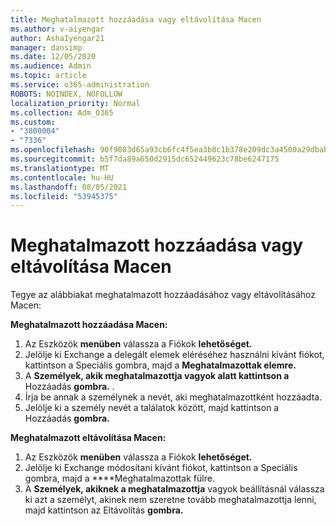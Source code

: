 ```yaml
---
title: Meghatalmazott hozzáadása vagy eltávolítása Macen
ms.author: v-aiyengar
author: AshaIyengar21
manager: dansimp
ms.date: 12/05/2020
ms.audience: Admin
ms.topic: article
ms.service: o365-administration
ROBOTS: NOINDEX, NOFOLLOW
localization_priority: Normal
ms.collection: Adm_O365
ms.custom:
- "3800004"
- "7336"
ms.openlocfilehash: 90f9083d65a93cb6fc4f5ea3b8c1b378e209dc3a4500a29dbab04ef958ea93c7
ms.sourcegitcommit: b5f7da89a650d2915dc652449623c78be6247175
ms.translationtype: MT
ms.contentlocale: hu-HU
ms.lasthandoff: 08/05/2021
ms.locfileid: "53945375"
---
```

# <a name="how-to-add-or-remove-a-delegate-in-mac"></a>Meghatalmazott hozzáadása vagy eltávolítása Macen

Tegye az alábbiakat meghatalmazott hozzáadásához vagy eltávolításához Macen:

**Meghatalmazott hozzáadása Macen:**

1. Az Eszközök **menüben** válassza a Fiókok **lehetőséget.**
1. Jelölje ki Exchange a delegált elemek eléréséhez használni kívánt fiókot, kattintson a Speciális gombra, majd a **Meghatalmazottak elemre.**
1. A **Személyek, akik meghatalmazottja vagyok alatt kattintson a** Hozzáadás **gombra.** .
1. Írja be annak a személynek a nevét, aki meghatalmazottként hozzáadta.
1. Jelölje ki a személy nevét a találatok között, majd kattintson a Hozzáadás **gombra.**
 
**Meghatalmazott eltávolítása Macen:**

1. Az Eszközök **menüben** válassza a Fiókok **lehetőséget.**
1. Jelölje ki Exchange módosítani kívánt fiókot, kattintson a Speciális gombra, majd a ****Meghatalmazottak fülre.
1. A **Személyek, akiknek a meghatalmazottja** vagyok beállításnál válassza ki azt a személyt, akinek nem szeretne tovább meghatalmazottja lenni, majd kattintson az Eltávolítás **gombra.**
